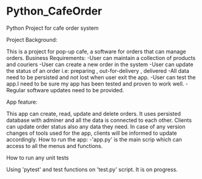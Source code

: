 # Python_CafeOrder
Python Project for cafe order system

Project Background:

This is a project for pop-up cafe, a software for orders that can manage orders.
Business Requirements: -User can maintain a collection of products and couriers -User can create a new order in the system -User can update the status of an order i.e: preparing , out-for-delivery , delivered -All data need to be persisted and not lost when user exit the app. -User can test the app.I need to be sure my app has been tested and proven to work well. -Regular software updates need to be provided.

App feature:

This app can create, read, update and delete orders. It uses persisted database with adminer and all the data is connected to each other. Clients can update order status also any data they need. In case of any version changes of tools used for the app, clients will be informed to update accordingly.
How to run the app: -'app.py' is the main scrip which can access to all the menus and functions.

How to run any unit tests

Using 'pytest' and test functions on 'test.py' script. It is on progress.
